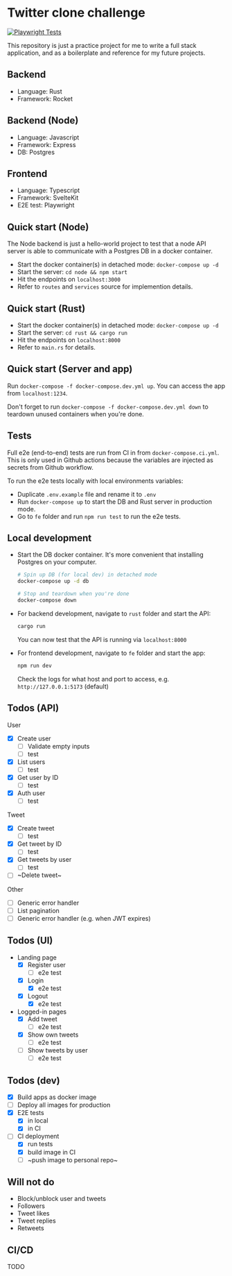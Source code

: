 # Twitter clone challenge

[![Playwright Tests](https://github.com/laxa88/twitter-clone/actions/workflows/playwright.yml/badge.svg?branch=main)](https://github.com/laxa88/twitter-clone/actions/workflows/playwright.yml)

This repository is just a practice project for me to write a full stack application, and as a boilerplate and reference for my future projects.

## Backend

- Language: Rust
- Framework: Rocket

## Backend (Node)

- Language: Javascript
- Framework: Express
- DB: Postgres

## Frontend

- Language: Typescript
- Framework: SvelteKit
- E2E test: Playwright

## Quick start (Node)

The Node backend is just a hello-world project to test that a node API server is able to communicate with a Postgres DB in a docker container.

- Start the docker container(s) in detached mode: `docker-compose up -d`
- Start the server: `cd node && npm start`
- Hit the endpoints on `localhost:3000`
- Refer to `routes` and `services` source for implemention details.

## Quick start (Rust)

- Start the docker container(s) in detached mode: `docker-compose up -d`
- Start the server: `cd rust && cargo run`
- Hit the endpoints on `localhost:8000`
- Refer to `main.rs` for details.

## Quick start (Server and app)

Run `docker-compose -f docker-compose.dev.yml up`. You can access the app from `localhost:1234`.

Don't forget to run `docker-compose -f docker-compose.dev.yml down` to teardown unused containers when you're done.

## Tests

Full e2e (end-to-end) tests are run from CI in from `docker-compose.ci.yml`. This is only used in Github actions because the variables are injected as secrets from Github workflow.

To run the e2e tests locally with local environments variables:

- Duplicate `.env.example` file and rename it to `.env`
- Run `docker-compose up` to start the DB and Rust server in production mode.
- Go to `fe` folder and run `npm run test` to run the e2e tests.

## Local development

- Start the DB docker container. It's more convenient that installing Postgres on your computer.

  ```bash
  # Spin up DB (for local dev) in detached mode
  docker-compose up -d db

  # Stop and teardown when you're done
  docker-compose down
  ```

- For backend development, navigate to `rust` folder and start the API:

  ```bash
  cargo run
  ```

  You can now test that the API is running via `localhost:8000`

- For frontend development, navigate to `fe` folder and start the app:

  ```bash
  npm run dev
  ```

  Check the logs for what host and port to access, e.g. `http://127.0.0.1:5173` (default)

## Todos (API)

User
- [x] Create user
  - [ ] Validate empty inputs
  - [ ] test
- [x] List users
  - [ ] test
- [x] Get user by ID
  - [ ] test
- [x] Auth user
  - [ ] test

Tweet
- [x] Create tweet
  - [ ] test
- [x] Get tweet by ID
  - [ ] test
- [x] Get tweets by user
  - [ ] test
- [ ] ~Delete tweet~

Other
- [ ] Generic error handler
- [ ] List pagination
- [ ] Generic error handler (e.g. when JWT expires)

## Todos (UI)

- Landing page
  - [x] Register user
    - [ ] e2e test
  - [x] Login
    - [x] e2e test
  - [x] Logout
    - [x] e2e test

- Logged-in pages
  - [x] Add tweet
    - [ ] e2e test
  - [x] Show own tweets
    - [ ] e2e test
  - [ ] Show tweets by user
    - [ ] e2e test

## Todos (dev)

- [x] Build apps as docker image
- [ ] Deploy all images for production
- [x] E2E tests
  - [x] in local
  - [x] in CI
- [ ] CI deployment
  - [x] run tests
  - [x] build image in CI
  - [ ] ~push image to personal repo~

## Will not do

- Block/unblock user and tweets
- Followers
- Tweet likes
- Tweet replies
- Retweets

## CI/CD

TODO